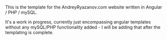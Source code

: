 This is the template for the AndreyRyazanov.com website written in Angular / PHP / mySQL.

It's a work in progress, currently just encompassing angular templates without any mySQL/PHP functionality added - I will be adding that after the templating is complete.